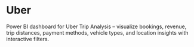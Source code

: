 # Uber
Power BI dashboard for Uber Trip Analysis – visualize bookings, revenue, trip distances, payment methods, vehicle types, and location insights with interactive filters.
